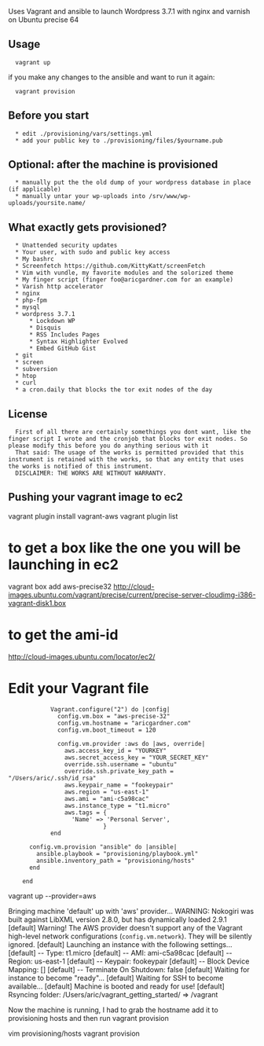 Uses Vagrant and ansible to launch Wordpress 3.7.1 with nginx and varnish on Ubuntu precise 64

Usage
-----
      vagrant up
      
if you make any changes to the ansible and want to run it again:
    
      vagrant provision

Before you start
----------------
      * edit ./provisioning/vars/settings.yml 
      * add your public key to ./provisioning/files/$yourname.pub

Optional: after the machine is provisioned
------------------------------------------
      * manually put the the old dump of your wordpress database in place (if applicable)
      * manually untar your wp-uploads into /srv/www/wp-uploads/yoursite.name/

What exactly gets provisioned?
------------------------------
      * Unattended security updates
      * Your user, with sudo and public key access
      * My bashrc
      * Screenfetch https://github.com/KittyKatt/screenFetch
      * Vim with vundle, my favorite modules and the solorized theme
      * My finger script (finger foo@aricgardner.com for an example) 
      * Varish http accelerator
      * nginx
      * php-fpm
      * mysql
      * wordpress 3.7.1
          * Lockdown WP
          * Disquis
          * RSS Includes Pages
          * Syntax Highlighter Evolved
          * Embed GitHub Gist
      * git
      * screen
      * subversion
      * htop
      * curl
      * a cron.daily that blocks the tor exit nodes of the day

License
-------
      First of all there are certainly somethings you dont want, like the finger script I wrote and the cronjob that blocks tor exit nodes. So please modify this before you do anything serious with it
      That said: The usage of the works is permitted provided that this instrument is retained with the works, so that any entity that uses the works is notified of this instrument.
      DISCLAIMER: THE WORKS ARE WITHOUT WARRANTY.


Pushing your vagrant image to ec2
--------------------------------- 
vagrant plugin install  vagrant-aws
vagrant plugin list
# to get a box like the one you will be launching in ec2
vagrant box add aws-precise32 http://cloud-images.ubuntu.com/vagrant/precise/current/precise-server-cloudimg-i386-vagrant-disk1.box
# to get the ami-id
http://cloud-images.ubuntu.com/locator/ec2/
# Edit your Vagrant file

                Vagrant.configure("2") do |config|
                  config.vm.box = "aws-precise-32"
                  config.vm.hostname = "aricgardner.com"
                  config.vm.boot_timeout = 120

                  config.vm.provider :aws do |aws, override|
                    aws.access_key_id = "YOURKEY"
                    aws.secret_access_key = "YOUR_SECRET_KEY"
                    override.ssh.username = "ubuntu"
                    override.ssh.private_key_path = "/Users/aric/.ssh/id_rsa"
                    aws.keypair_name = "fookeypair"
                    aws.region = "us-east-1"
                    aws.ami = "ami-c5a98cac"
                    aws.instance_type = "t1.micro"
                    aws.tags = {
                      'Name' => 'Personal Server',
                               }
                end

          config.vm.provision "ansible" do |ansible|
            ansible.playbook = "provisioning/playbook.yml"
            ansible.inventory_path = "provisioning/hosts"
          end

        end
vagrant up --provider=aws

Bringing machine 'default' up with 'aws' provider...
WARNING: Nokogiri was built against LibXML version 2.8.0, but has dynamically loaded 2.9.1
[default] Warning! The AWS provider doesn't support any of the Vagrant
high-level network configurations (`config.vm.network`). They
will be silently ignored.
[default] Launching an instance with the following settings...
[default]  -- Type: t1.micro
[default]  -- AMI: ami-c5a98cac
[default]  -- Region: us-east-1
[default]  -- Keypair: fookeypair
[default]  -- Block Device Mapping: []
[default]  -- Terminate On Shutdown: false
[default] Waiting for instance to become "ready"...
[default] Waiting for SSH to become available...
[default] Machine is booted and ready for use!
[default] Rsyncing folder: /Users/aric/vagrant_getting_started/ => /vagrant

Now the machine is running, I had to grab the hostname add it to provisioning hosts and then run vagrant provision

vim provisioning/hosts
vagrant provision



